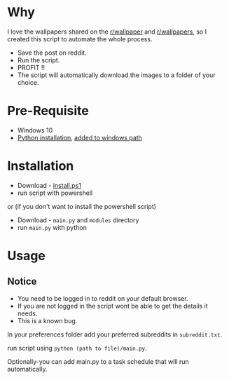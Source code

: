 # Why
I love the wallpapers shared on the [r/wallpaper](https://www.reddit.com/r/wallpaper/) and [r/wallpapers](https://www.reddit.com/r/wallpapers/), so I created this script to automate the whole process.

* Save the post on reddit.
* Run the script.
* PROFIT !!
* The script will automatically download the images to a folder of your choice.

# Pre-Requisite
* Windows 10
* [Python installation](https://www.tutorialspoint.com/how-to-install-python-in-windows), [added to windows path](https://datatofish.com/add-python-to-windows-path/)


# Installation
* Download - [install.ps1](https://github.com/RA341/reddit-image-downloader/releases/download/v1.0.0/install.ps1)
* run script with powershell

or (if you don't want to install the powershell script)

* Download - ```main.py``` and ```modules``` directory
* run ```main.py``` with python


# Usage

## Notice
* You need to be logged in to reddit on your default browser.
* If you are not logged in the script wont be able to get the details it needs.
* This is a known bug.

In your preferences folder add your preferred subreddits in ```subreddit.txt```.

run script using ```python (path to file)/main.py```.

Optionally-you can add main.py to a task schedule that will run automatically.

